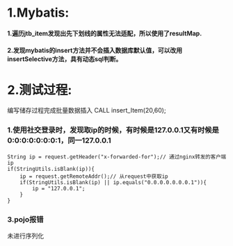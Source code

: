 # 1.Mybatis:

#### 1.遍历jtb_item发现出先下划线的属性无法适配，所以使用了resultMap.

#### 2.发现mybatis的insert方法并不会插入数据库默认值，可以改用insertSelective方法，具有动态sql判断。

# 2.测试过程:

编写储存过程完成批量数据插入 CALL insert_Item(20,60);

### 1.使用社交登录时，发现取ip的时候，有时候是127.0.0.1又有时候是0:0:0:0:0:0:0:1，同一127.0.0.1

```
String ip = request.getHeader("x-forwarded-for");// 通过nginx转发的客户端ip
if(StringUtils.isBlank(ip)){
    ip = request.getRemoteAddr();// 从request中获取ip
    if(StringUtils.isBlank(ip) || ip.equals("0.0.0.0.0.0.0.1")){
        ip = "127.0.0.1";
    }
}
```

### 3.pojo报错

未进行序列化

